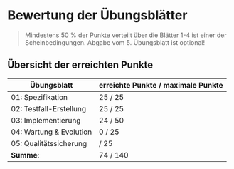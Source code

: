 # Bewertung der Übungsblätter

> Mindestens 50 % der Punkte verteilt über die Blätter 1-4 ist einer der Scheinbedingungen. Abgabe vom 5. Übungsblatt ist optional!

## Übersicht der erreichten Punkte

| Übungsblatt             | erreichte Punkte / maximale Punkte |
| ----------------------- |------------------------------------|
| 01: Spezifikation       | 25 / 25                            |
| 02: Testfall-Erstellung | 25 / 25                            |
| 03: Implementierung     | 24 / 50                               |
| 04: Wartung & Evolution | 0 / 25                               |
| 05: Qualitätssicherung  | / 25                               |
| **Summe**:              | 74 / 140                           |

